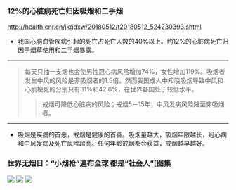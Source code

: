 ### 12%的心脏病死亡归因吸烟和二手烟
http://health.cnr.cn/jkgdxw/20180512/t20180512_524230393.shtml
- 我国心脑血管疾病引起的死亡占死亡人数的40%以上。约12%的心脏病死亡归因于烟草使用和二手烟暴露。
---
>每天只抽一支烟也会使男性冠心病风险增加74%，女性增加119%。吸烟者发生中风的风险是非吸烟者的1.5倍。然而我国成人中知晓吸烟导致中风和心肌梗死的分别只有31%和42.6%，在世界各国处于较低水平。
>>戒烟可降低心脏病的风险；戒烟5－15年，中风发病风险降至非吸烟者。
---
- 吸烟是疾病的首恶，戒烟是健康的首善。吸烟量越大，吸烟年限越长，冠心病和中风发病及死亡风险超高。任何年龄戒烟都会获益，戒烟越早越好。
### 世界无烟日：“小烟枪”遍布全球 都是“社会人”[图集
![](http://pic6.dwnews.net/20180530/a0eaa3bb4b17617fe8170de2839ed692_w.jpg)
![](http://pic0.dwnews.net/20180530/5496ce202f05b4f08c251565ac71ffbb_w.jpg)
![](http://pic2.dwnews.net/20180530/604849975222e58eabfa23b431879a88_w.jpg)